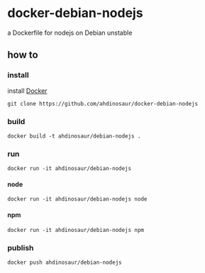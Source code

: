 # docker-debian-nodejs

a Dockerfile for nodejs on Debian unstable

## how to

### install

install [Docker](https://www.docker.io/gettingstarted/#h_installation)

```
git clone https://github.com/ahdinosaur/docker-debian-nodejs
```

### build

```
docker build -t ahdinosaur/debian-nodejs .
```

### run

```
docker run -it ahdinosaur/debian-nodejs
```

#### node

```
docker run -it ahdinosaur/debian-nodejs node
```

#### npm

```
docker run -it ahdinosaur/debian-nodejs npm
```

### publish

```
docker push ahdinosaur/debian-nodejs
```

